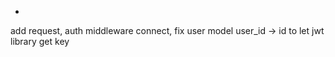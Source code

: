 


-
add request, auth middleware connect, fix user model user_id -> id to let jwt library get key

